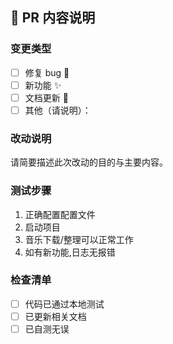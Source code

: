 ## 📝 PR 内容说明

### 变更类型
- [ ] 修复 bug 🐛
- [ ] 新功能 ✨
- [ ] 文档更新 📘
- [ ] 其他（请说明）：

### 改动说明
请简要描述此次改动的目的与主要内容。

### 测试步骤
1. 正确配置配置文件
2. 启动项目
3. 音乐下载/整理可以正常工作
4. 如有新功能,日志无报错

### 检查清单
- [ ] 代码已通过本地测试
- [ ] 已更新相关文档
- [ ] 已自测无误

